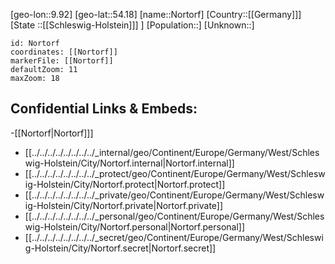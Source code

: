 ﻿---
location: [54.18,9.92]
mapzoom: [7,12] 
mapmarker: city 
type: City
tags:
- geo/City


SpocWebEntityId: 32962
isDeleted: false
confidential: public

---
[geo-lon::9.92]
[geo-lat::54.18]
[name::Nortorf]
[Country::[[Germany]]]
[State ::[[Schleswig-Holstein]]] ]
[Population::]
[Unknown::]


```leaflet
id: Nortorf
coordinates: [[Nortorf]]
markerFile: [[Nortorf]]
defaultZoom: 11 
maxZoom: 18
```


## Confidential Links & Embeds: 
-[[Nortorf|Nortorf]]] 
- [[../../../../../../../../_internal/geo/Continent/Europe/Germany/West/Schleswig-Holstein/City/Nortorf.internal|Nortorf.internal]] 
- [[../../../../../../../../_protect/geo/Continent/Europe/Germany/West/Schleswig-Holstein/City/Nortorf.protect|Nortorf.protect]] 
- [[../../../../../../../../_private/geo/Continent/Europe/Germany/West/Schleswig-Holstein/City/Nortorf.private|Nortorf.private]] 
- [[../../../../../../../../_personal/geo/Continent/Europe/Germany/West/Schleswig-Holstein/City/Nortorf.personal|Nortorf.personal]] 
- [[../../../../../../../../_secret/geo/Continent/Europe/Germany/West/Schleswig-Holstein/City/Nortorf.secret|Nortorf.secret]] 
